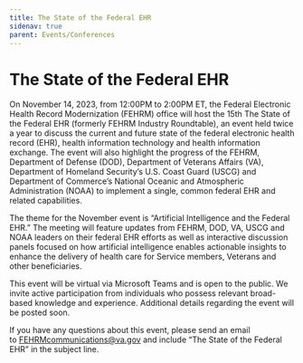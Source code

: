 ```yaml
---
title: The State of the Federal EHR
sidenav: true
parent: Events/Conferences
---
```

# The State of the Federal EHR 

On November 14, 2023, from 12:00PM to 2:00PM ET, the Federal Electronic Health Record Modernization (FEHRM) office will host the 15th The State of the Federal EHR (formerly FEHRM Industry Roundtable), an event held twice a year to discuss the current and future state of the federal electronic health record (EHR), health information technology and health information exchange. The event will also highlight the progress of the FEHRM, Department of Defense (DOD), Department of Veterans Affairs (VA), Department of Homeland Security’s U.S. Coast Guard (USCG) and Department of Commerce’s National Oceanic and Atmospheric Administration (NOAA) to implement a single, common federal EHR and related capabilities.

The theme for the November event is “Artificial Intelligence and the Federal EHR.” The meeting will feature updates from FEHRM, DOD, VA, USCG and NOAA leaders on their federal EHR efforts as well as interactive discussion panels focused on how artificial intelligence enables actionable insights to enhance the delivery of health care for Service members, Veterans and other beneficiaries.

This event will be virtual via Microsoft Teams and is open to the public. We invite active participation from individuals who possess relevant broad-based knowledge and experience. Additional details regarding the event will be posted soon.

If you have any questions about this event, please send an email to [FEHRMcommunications@va.gov](FEHRMcommunications@va.gov) and include “The State of the Federal EHR” in the subject line.
